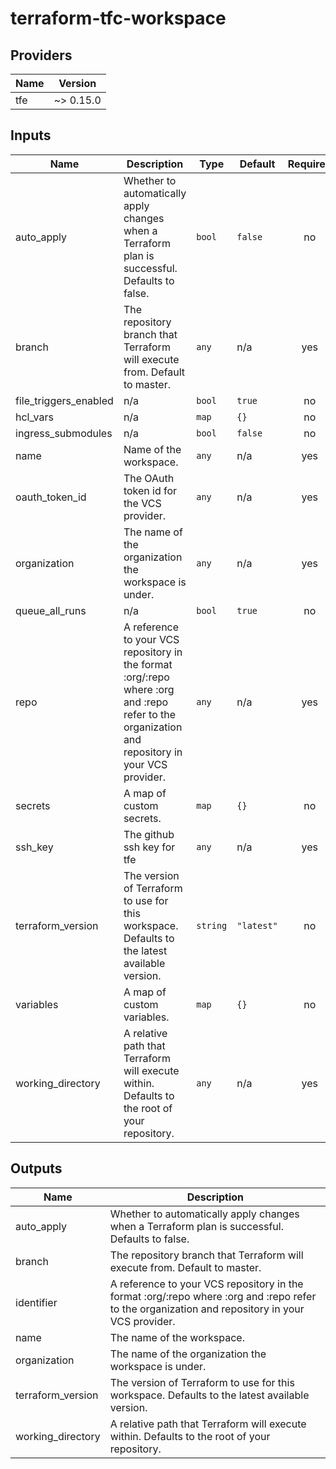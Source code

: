 # terraform-tfc-workspace

<!-- BEGINNING OF PRE-COMMIT-TERRAFORM DOCS HOOK -->
## Providers

| Name | Version |
|------|---------|
| tfe | ~> 0.15.0 |

## Inputs

| Name | Description | Type | Default | Required |
|------|-------------|------|---------|:-----:|
| auto\_apply | Whether to automatically apply changes when a Terraform plan is successful. Defaults to false. | `bool` | `false` | no |
| branch | The repository branch that Terraform will execute from. Default to master. | `any` | n/a | yes |
| file\_triggers\_enabled | n/a | `bool` | `true` | no |
| hcl\_vars | n/a | `map` | `{}` | no |
| ingress\_submodules | n/a | `bool` | `false` | no |
| name | Name of the workspace. | `any` | n/a | yes |
| oauth\_token\_id | The OAuth token id for the VCS provider. | `any` | n/a | yes |
| organization | The name of the organization the workspace is under. | `any` | n/a | yes |
| queue\_all\_runs | n/a | `bool` | `true` | no |
| repo | A reference to your VCS repository in the format :org/:repo where :org and :repo refer to the organization and repository in your VCS provider. | `any` | n/a | yes |
| secrets | A map of custom secrets. | `map` | `{}` | no |
| ssh\_key | The github ssh key for tfe | `any` | n/a | yes |
| terraform\_version | The version of Terraform to use for this workspace. Defaults to the latest available version. | `string` | `"latest"` | no |
| variables | A map of custom variables. | `map` | `{}` | no |
| working\_directory | A relative path that Terraform will execute within. Defaults to the root of your repository. | `any` | n/a | yes |

## Outputs

| Name | Description |
|------|-------------|
| auto\_apply | Whether to automatically apply changes when a Terraform plan is successful. Defaults to false. |
| branch | The repository branch that Terraform will execute from. Default to master. |
| identifier | A reference to your VCS repository in the format :org/:repo where :org and :repo refer to the organization and repository in your VCS provider. |
| name | The name of the workspace. |
| organization | The name of the organization the workspace is under. |
| terraform\_version | The version of Terraform to use for this workspace. Defaults to the latest available version. |
| working\_directory | A relative path that Terraform will execute within. Defaults to the root of your repository. |

<!-- END OF PRE-COMMIT-TERRAFORM DOCS HOOK -->
